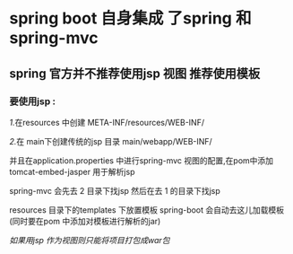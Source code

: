 <h1>spring boot 自身集成 了spring 和spring-mvc</h1>
<h2>spring 官方并不推荐使用jsp 视图 推荐使用模板</h2>
<h3>要使用jsp :</h3>

<i>1.</i>在resources 中创建 META-INF/resources/WEB-INF/<br>

<i>2.</i>在  main下创建传统的jsp 目录  main/webapp/WEB-INF/<br>

并且在application.properties 中进行spring-mvc 视图的配置,在pom中添加 tomcat-embed-jasper 用于解析jsp<br>

spring-mvc 会先去 2 目录下找jsp 然后在去 1 的目录下找jsp<br>

resources 目录下的templates 下放置模板 spring-boot 会自动去这儿加载模板 (同时要在pom 中添加对模板进行解析的jar)<br>

<em>如果用jsp 作为视图则只能将项目打包成war包</em>


